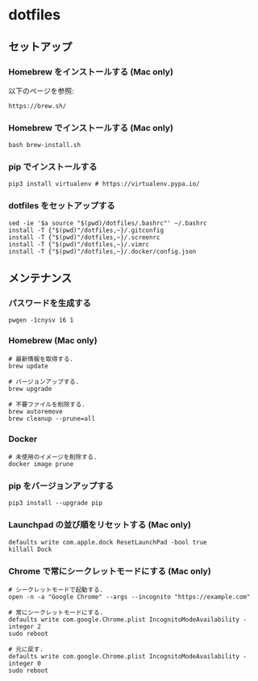 # dotfiles

## セットアップ

### Homebrew をインストールする (Mac only)

以下のページを参照:

    https://brew.sh/

### Homebrew でインストールする (Mac only)

    bash brew-install.sh

### pip でインストールする

    pip3 install virtualenv # https://virtualenv.pypa.io/

### dotfiles をセットアップする

    sed -ie '$a source "$(pwd)/dotfiles/.bashrc"' ~/.bashrc
    install -T {"$(pwd)"/dotfiles,~}/.gitconfig
    install -T {"$(pwd)"/dotfiles,~}/.screenrc
    install -T {"$(pwd)"/dotfiles,~}/.vimrc
    install -T {"$(pwd)"/dotfiles,~}/.docker/config.json

## メンテナンス

### パスワードを生成する

    pwgen -1cnysv 16 1

### Homebrew (Mac only)

    # 最新情報を取得する.
    brew update

    # バージョンアップする.
    brew upgrade

    # 不要ファイルを削除する.
    brew autoremove
    brew cleanup --prune=all

### Docker

    # 未使用のイメージを削除する.
    docker image prune

### pip をバージョンアップする

    pip3 install --upgrade pip

### Launchpad の並び順をリセットする (Mac only)

    defaults write com.apple.dock ResetLaunchPad -bool true
    killall Dock

### Chrome で常にシークレットモードにする (Mac only)

    # シークレットモードで起動する.
    open -n -a "Google Chrome" --args --incognito "https://example.com"

    # 常にシークレットモードにする.
    defaults write com.google.Chrome.plist IncognitoModeAvailability -integer 2
    sudo reboot

    # 元に戻す.
    defaults write com.google.Chrome.plist IncognitoModeAvailability -integer 0
    sudo reboot

